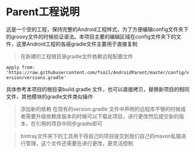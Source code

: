 # Parent工程说明

 这是一个空的工程，保持完整的Android工程样式，为了方便编辑config文件夹下的groovy文件的时候验证语法。本项目主要的编辑区域在config文件夹下的文件，这里Android工程的各层gradle文件主要用于直接复制

> 在新建的工程根目录gradle文件依赖远程配置文件

`apply from: 'https://raw.githubusercontent.com/fsoil/AndroidParent/master/config/version/versions.gradle' `

具体参考本项目的根目录build.gradle 文件，也可以直接拷贝，替换新项目的相同文件，其他模块的gradle文件类似操作

> 添加新的依赖
  在现有的version.gradle 文件中声明的远程库不够的时候或者需要升级依赖库版本的时候可以下载此项目，进行更改然后提交新的版本，在引用的项目中同步gradle即可

> bintray文件夹下的工具用于将自己的项目提交到我们自己的maven私服进行管理，这个文件还需要在进行更改，更灵活控制
